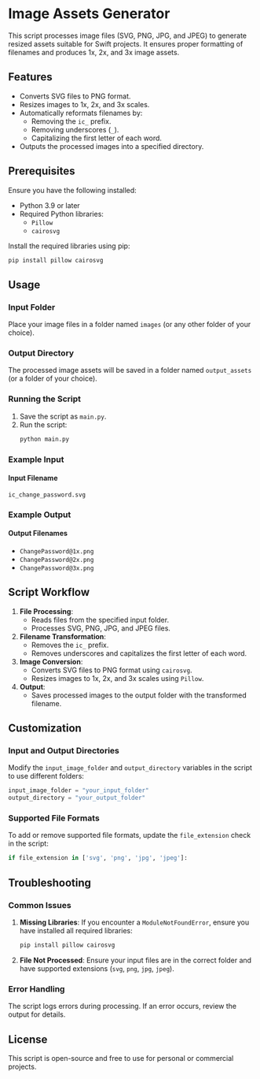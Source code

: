 # Image Assets Generator

This script processes image files (SVG, PNG, JPG, and JPEG) to generate resized assets suitable for Swift projects. It ensures proper formatting of filenames and produces 1x, 2x, and 3x image assets.

## Features

- Converts SVG files to PNG format.
- Resizes images to 1x, 2x, and 3x scales.
- Automatically reformats filenames by:
  - Removing the `ic_` prefix.
  - Removing underscores (`_`).
  - Capitalizing the first letter of each word.
- Outputs the processed images into a specified directory.

## Prerequisites

Ensure you have the following installed:

- Python 3.9 or later
- Required Python libraries:
  - `Pillow`
  - `cairosvg`

Install the required libraries using pip:

```bash
pip install pillow cairosvg
```

## Usage

### Input Folder

Place your image files in a folder named `images` (or any other folder of your choice).

### Output Directory

The processed image assets will be saved in a folder named `output_assets` (or a folder of your choice).

### Running the Script

1. Save the script as `main.py`.
2. Run the script:
   ```bash
   python main.py
   ```

### Example Input

#### Input Filename

`ic_change_password.svg`

### Example Output

#### Output Filenames

- `ChangePassword@1x.png`
- `ChangePassword@2x.png`
- `ChangePassword@3x.png`

## Script Workflow

1. **File Processing**:
   - Reads files from the specified input folder.
   - Processes SVG, PNG, JPG, and JPEG files.
2. **Filename Transformation**:
   - Removes the `ic_` prefix.
   - Removes underscores and capitalizes the first letter of each word.
3. **Image Conversion**:
   - Converts SVG files to PNG format using `cairosvg`.
   - Resizes images to 1x, 2x, and 3x scales using `Pillow`.
4. **Output**:
   - Saves processed images to the output folder with the transformed filename.

## Customization

### Input and Output Directories

Modify the `input_image_folder` and `output_directory` variables in the script to use different folders:

```python
input_image_folder = "your_input_folder"
output_directory = "your_output_folder"
```

### Supported File Formats

To add or remove supported file formats, update the `file_extension` check in the script:

```python
if file_extension in ['svg', 'png', 'jpg', 'jpeg']:
```

## Troubleshooting

### Common Issues

1. **Missing Libraries**:
   If you encounter a `ModuleNotFoundError`, ensure you have installed all required libraries:
   ```bash
   pip install pillow cairosvg
   ```
2. **File Not Processed**:
   Ensure your input files are in the correct folder and have supported extensions (`svg`, `png`, `jpg`, `jpeg`).

### Error Handling

The script logs errors during processing. If an error occurs, review the output for details.

## License

This script is open-source and free to use for personal or commercial projects.

